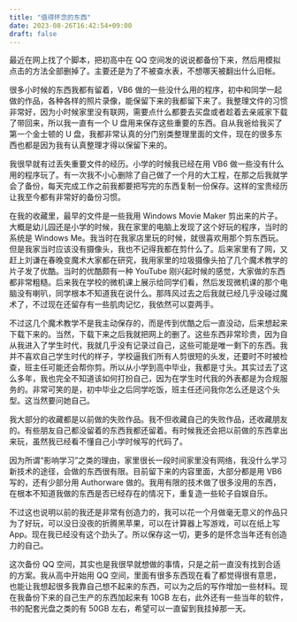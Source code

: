 ```yaml
---
title: "值得怀念的东西"
date: 2023-08-26T16:42:54+09:00
draft: false
---
```


最近在网上找了个脚本，把初高中在 QQ 空间发的说说都备份下来，然后用模拟点击的方法全部删掉了。主要还是为了不被查水表，不想哪天被翻出什么旧帐。

很多小时候的东西我都有留着，VB6 做的一些没什么用的程序，初中和同学一起做的作品，各种各样的照片录像，能保留下来的我都留下来了。我整理文件的习惯非常好，因为小时候家里没有联网，需要点什么都要去买盘或者趁着去亲戚家下载了带回来，所以我一直有一个 U 盘用来保存这些重要的东西。自从我爸给我买了第一个金士顿的 U 盘，我都非常认真的分门别类整理里面的文件，现在的很多东西也都是因为我有认真整理才得以保留下来的。

我很早就有过丢失重要文件的经历。小学的时候我已经在用 VB6 做一些没有什么用的程序玩了。有一次我不小心删除了自己做了一个月的大工程，在那之后我就学会了备份，每天完成工作之前我都要把写完的东西复制一份保存。这样的宝贵经历让我至今都有非常好的备份习惯。

在我的收藏里，最早的文件是一些我用 Windows Movie Maker 剪出来的片子。大概是幼儿园还是小学的时候，我在家里的电脑上发现了这个好玩的程序，当时的系统是 Windows Me。我当时在我家店里玩的时候，就很喜欢用那个剪东西玩。但是我家当时应该没有摄像头，我也不记得我都在剪什么了。后来家里有了网，又赶上刘谦在春晚变魔术大家都在研究，我用家里的垃圾摄像头拍了几个魔术教学的片子发了优酷。当时的优酷颇有一种 YouTube 刚兴起时候的感觉，大家做的东西都非常粗糙。后来我在学校的微机课上展示给同学们看，然后发现微机课的那个电脑没有喇叭，同学根本不知道我在说什么。那阵风过去之后我就已经几乎没碰过魔术了，不过现在还留存有一些肌肉记忆，我依然可以耍两手。

不过这几个魔术教学不是我主动保存的，而是传到优酷之后一直没动，后来想起来下载下来的。当然，下载下来之后我就把网上的删了。这些东西非常珍贵，因为自从我进入了学生时代，我就几乎没有记录过自己，这些可能是唯一剩下的东西。我并不喜欢自己学生时代的样子，学校逼我们所有人剪很短的头发，还要时不时被检查，班主任可能还会帮你剪。所以从小学到高中毕业，我都是寸头。其实过去了这么多年，我也完全不知道该如何打扮自己，因为在学生时代我的外表都是为合规服务的。非常可笑的是，初中毕业之后同学吃饭，班主任还问我你怎么还是这个头型。这当然要问她自己。

我大部分的收藏都是以前做的失败作品。我不但收藏自己的失败作品，还收藏朋友的。有些朋友自己都没留着的东西我都还留着。有时候我还会把以前做的东西拿出来玩，虽然我已经看不懂自己小学时候写的代码了。

因为所谓“影响学习”之类的理由，家里很长一段时间家里没有网络，我没什么学习新技术的途径，会做的东西很有限。目前留下来的内容里面，大部分都是用 VB6 写的，还有少部分用 Authorware 做的。我用有限的技术做了很多没用的东西，在根本不知道我做的东西是否已经存在的情况下，重复造一些轮子自娱自乐。

不过这也说明以前的我还是非常有创造力的，我可以花一个月做毫无意义的作品只为了好玩，可以没日没夜的折腾黑苹果，可以在计算器上写游戏，可以在纸上写 App。现在我已经没有这个劲头了。所以保存这一切，更多的是怀念当年还有创造力的自己。

这次备份 QQ 空间，其实也是我很早就想做的事情，只是之前一直没有找到合适的方案。我从高中开始用 QQ 空间，里面有很多东西现在看了都觉得很有意思，也能让我想起很多我靠自己想不起来的东西，可以为之后的写作增加一些材料。现在我备份下来的自己生产的东西加起来有 10GB 左右，此外还有一些当年的软件，书的配套光盘之类的有 50GB 左右，希望可以一直留到我挂掉那一天。